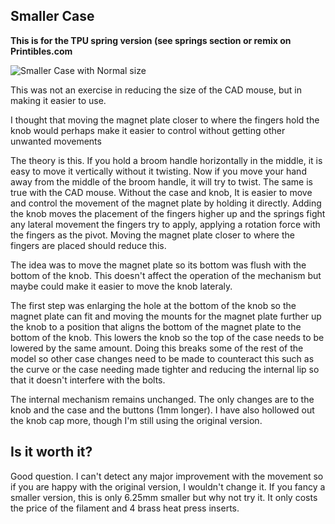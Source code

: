 <h2>Smaller Case</h2>
<b>This is for the TPU spring version (see springs section or remix on Printibles.com</b>

![Smaller Case with Normal size](https://github.com/user-attachments/assets/f0b8984c-b206-43df-9a69-192f752bf972)

<p>This was not an exercise in reducing the size of the CAD mouse, but in making it easier to use.</p>
<p>I thought that moving the magnet plate closer to where the fingers hold the knob would perhaps make it easier to control without getting other unwanted movements</p>
<p>The theory is this. If you hold a broom handle horizontally in the middle, it is easy to move it vertically without it twisting. Now if you move your 
hand away from the middle of the broom handle, it will try to twist. The same is true with the CAD mouse. Without the case and knob, It is easier
to move and control the movement of the magnet plate by holding it directly. Adding the knob moves the placement of the fingers higher up
and the springs fight any lateral movement the fingers try to apply, applying a rotation force with the fingers as the pivot. Moving the magnet plate closer to where the fingers are placed 
should reduce this.</p>
<p>The idea was to move the magnet plate so its bottom was flush with the bottom of the knob. This doesn't affect the operation of the mechanism but maybe could make it
  easier to move the knob lateraly.</p>
<p>The first step was enlarging the hole at the bottom of the knob so the magnet plate can fit and moving the mounts for the magnet plate further up the knob to a
position that aligns the bottom of the magnet plate to the bottom of the knob. This lowers the knob so the top of the case needs to be lowered 
by the same amount. Doing this breaks some of the rest of the model so other case changes need to be made to counteract this such as the
curve or the case needing made tighter and reducing the internal lip so that it doesn't interfere with the bolts.
</p>
<p>The internal mechanism remains unchanged. The only changes are to the knob and the case and the buttons (1mm longer).
I have also hollowed out the knob cap more, though I'm still using the original version.</p>
<h2> Is it worth it?</h2>
<p>Good question. I can't detect any major improvement with the movement so if you are happy with the original version, I wouldn't change it.
If you fancy a smaller version, this is only 6.25mm smaller but why not try it. It only costs the price of the filament and 4 brass heat press inserts.</p>
